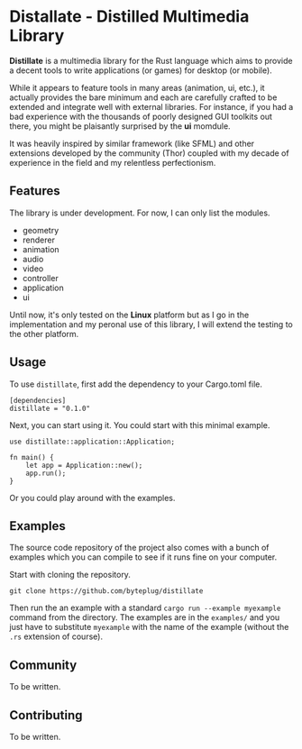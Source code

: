 # Distallate - Distilled Multimedia Library

**Distillate** is a multimedia library for the Rust language which aims to provide a decent tools to write applications (or games) for desktop (or mobile).

While it appears to feature tools in many areas (animation, ui, etc.), it actually provides the bare minimum and each are carefully crafted to be extended and integrate well with external libraries.
For instance, if you had a bad experience with the thousands of poorly designed GUI toolkits out there, you might be plaisantly surprised by the **ui** momdule.

It was heavily inspired by similar framework (like SFML) and other extensions developed by the community (Thor) coupled with my decade of experience in the field and my relentless perfectionism.  

## Features

The library is under development. For now, I can only list the modules.

- geometry
- renderer
- animation
- audio
- video
- controller
- application
- ui

Until now, it's only tested on the **Linux** platform but as I go in the implementation and my peronal use of this library, I will extend the testing to the other platform.

## Usage

To use `distillate`, first add the dependency to your Cargo.toml file.

```
[dependencies]
distillate = "0.1.0"
```

Next, you can start using it. You could start with this minimal example.

```
use distillate::application::Application;

fn main() {
    let app = Application::new();
    app.run();
}
```

Or you could play around with the examples.

## Examples

The source code repository of the project also comes with a bunch of examples which you can compile to see if it runs fine on your computer.

Start with cloning the repository.

```
git clone https://github.com/byteplug/distillate
```

Then run the an example with a standard `cargo run --example myexample` command from the directory. The examples are in the `examples/` and you just have to substitute `myexample` with the name of the example (without the `.rs` extension of course).

## Community

To be written.

## Contributing

To be written.